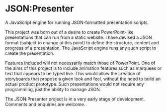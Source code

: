 # JSON:Presenter

A JavaScript engine for running JSON-formatted presentation scripts.

This project was born out of a desire to create PowerPoint-like presentations that can run from a static website. I have devised a JSON format (subject to change at this point) to define the structure, content and progress of a presentation. The JavaScript engine runs any such script to create the presentation.

Features included will not necessarily match those of PowerPoint. One of the aims of this project is to include animation features such as marquees or text that appears to be typed live. This would allow the creation of storyboards that propose a given look and feel, without the need to build an actual product prototype. Such presentations would not require any programming, just the ability to manage JSON.

The JSON:Presenter project is in a very early stage of development. Comments and enquiries are welcome.
